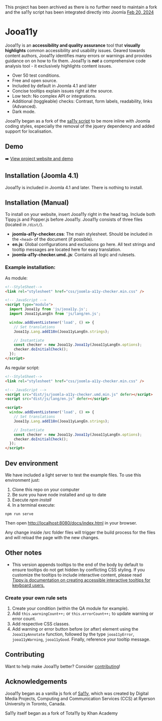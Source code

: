 This project has been archived as there is no further need to maintain a fork and the sa11y script has been integrated directly into Joomla [Feb 20, 2024](https://github.com/joomla/joomla-cms/pull/42780)

# Jooa11y
Jooa11y is an **accessibility and quality assurance** tool that **visually highlights** common accessibility and usability issues. Geared towards content authors, Jooa11y identifies many errors or warnings and provides guidance on on how to fix them. Jooa11y is ***not*** a comprehensive code analysis tool - it exclusively highlights content issues.
- Over 50 test conditions.
- Free and open source.
- Included by default in Joomla 4.1 and later
- Concise tooltips explain issues right at the source.
- Low tech: No complex API or integrations.
- Additional (toggleable) checks: Contrast, form labels, readability, links (Advanced).
- Dark mode.

Jooa11y began as a fork of the [sa11y script](https://github.com/ryersondmp/sa11y) to be more inline with Joomla coding styles, especially the removal of the jquery dependency and added support for localisation.

## Demo
:arrow_right: [View project website and demo](https://joomla-projects.github.io/joomla-a11y-checker/)

## Installation (Joomla 4.1)

Jooa11y is included in Joomla 4.1 and later. There is nothing to install.

## Installation (Manual)

To install on your website, insert Jooa11y right in the head tag. Include both Tippy.js and Popper.js before Jooa11y. Jooa11y consists of three files (located in `/dist/`).

- **joomla-a11y-checker.css**: The main stylesheet. Should be included in the `<head>` of the document (if possible).
- **en.js**: Global configurations and exclusions go here. All text strings and tooltip messages are located here for easy translation.
- **joomla-a11y-checker.umd..js**: Contains all logic and rulesets.

### Example installation:
As module:
```html
<!--StyleSheet-->
<link rel="stylesheet" href="css/joomla-a11y-checker.min.css" />

<!-- JavaScript -->
<script type="module">
  import Jooa11y from 'js/jooa11y.js';
  import Jooa11yLangEn from 'js/lang/en.js';

  window.addEventListener('load', () => {
    // Set translations
    Jooa11y.Lang.addI18n(Jooa11yLangEn.strings);

    // Instantiate
    const checker = new Jooa11y.Jooa11y(Jooa11yLangEn.options);
    checker.doInitialCheck();
  });
</script>

```

As regular script:

```html
<!--StyleSheet-->
<link rel="stylesheet" href="css/joomla-a11y-checker.min.css" />

<!-- JavaScript -->
<script src="dist/js/joomla-a11y-checker.umd.min.js" defer></script>
<script src="dist/js/lang/en.js" defer></script>

<script>
  window.addEventListener('load', () => {
    // Set translations
    Jooa11y.Lang.addI18n(Jooa11yLangEn.strings);

    // Instantiate
    const checker = new Jooa11y.Jooa11y(Jooa11yLangEn.options);
    checker.doInitialCheck();
  });
</script>
```
## Dev environment

We have included a light server to test the example files. To use this environment just:
1. Clone this repo on your computer
2. Be sure you have node installed and up to date
3. Execute *npm install*
4. In a terminal execute:

```
npm run serve
```

Then open [http://localhost:8080/docs/index.html](http://localhost:8080/docs/index.html) in your browser.

Any change inside /src folder files will trigger the build process for the files and will reload the page with the new changes.
## Other notes

- This version appends tooltips to the end of the body by default to ensure tooltips do not get hidden by conflicting CSS styling. If you customize the tooltips to include interactive content, please read [Tippy.js documentation on creating accessible interactive tooltips for keyboard users.](https://atomiks.github.io/tippyjs/v6/accessibility/#interactivity)

### Create your own rule sets
1. Create your condition (within the QA module for example).
2. Add `this.warningCount++;` or `this.errorCount++;` to update warning or error count.
3. Add respective CSS classes.
4. Add warning or error button before (or after) element using the `Jooa11yAnnotate` function, followed by the type `jooa11yError`, `jooa11yWarning`, `jooa11yGood`. Finally, reference your tooltip message.

## Contributing
Want to help make Jooa11y better? Consider [contributing](https://github.com/joomla-projects/joomla-a11y-checker/blob/joomla/CONTRIBUTING.md)!

## Acknowledgements
Jooa11y began as a vanilla js fork of [Sa11y](https://github.com/ryersondmp/sa11y), which was created by Digital Media Projects, Computing and Communication Services (CCS) at Ryerson University in Toronto, Canada.

Sa11y itself began as a fork of Tota11y by Khan Academy
